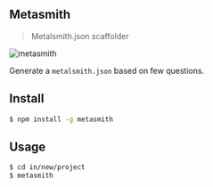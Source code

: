 Metasmith
---
> Metalsmith.json scaffolder

![metasmith](http://dl.dropbox.com/u/5319/Screenshots/Screen%20Shot%202014-03-08%20at%2021.23.53.png)

Generate a `metalsmith.json` based on few questions.

## Install

```bash
$ npm install -g metasmith
```

## Usage

```bash 
$ cd in/new/project
$ metasmith
```
